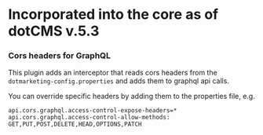 # Incorporated into the core as of dotCMS v.5.3


### Cors headers for GraphQL

This plugin adds an interceptor that reads cors headers from the `dotmarketing-config.properties` and adds them to graphql api calls.

You can override specific headers by adding them to the properties file, e.g.
```
api.cors.graphql.access-control-expose-headers=*
api.cors.graphql.access-control-allow-methods: GET,PUT,POST,DELETE,HEAD,OPTIONS,PATCH

```
